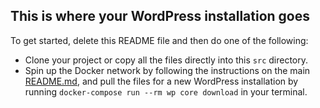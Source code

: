## This is where your WordPress installation goes

To get started, delete this README file and then do one of the following:

- Clone your project or copy all the files directly into this `src` directory.
- Spin up the Docker network by following the instructions on the main [README.md](../README.md), and pull the files for a new WordPress installation by running `docker-compose run --rm wp core download` in your terminal.